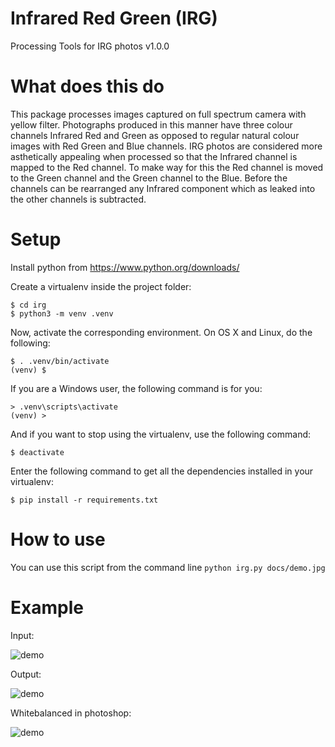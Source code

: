 # Infrared Red Green (IRG)
Processing Tools for IRG photos v1.0.0

# What does this do
This package processes images captured on full spectrum camera with yellow filter. Photographs produced in this manner have three colour channels Infrared Red and Green as opposed to regular natural colour images with Red Green and Blue channels. IRG photos are considered more asthetically appealing when processed so that the Infrared channel is mapped to the Red channel. To make way for this the Red channel is moved to the Green channel and the Green channel to the Blue. Before the channels can be rearranged any Infrared component which as leaked into the other channels is subtracted. 

# Setup
Install python from https://www.python.org/downloads/

Create a virtualenv inside the project folder:

```shell
$ cd irg
$ python3 -m venv .venv
```

Now, activate the corresponding environment. On OS X and Linux, do the following:

```shell
$ . .venv/bin/activate
(venv) $
```

If you are a Windows user, the following command is for you:

```shell
> .venv\scripts\activate
(venv) >
```

And if you want to stop using the virtualenv, use the following command:

```shell
$ deactivate
```

Enter the following command to get all the dependencies installed in your virtualenv:

```shell
$ pip install -r requirements.txt
```

# How to use
You can use this script from the command line `python irg.py docs/demo.jpg`

# Example
Input:

![demo](./docs/demo.jpg)

Output:

![demo](./docs/out-demo.jpg)

Whitebalanced in photoshop:

![demo](./docs/out-demo-balanced.jpg)

